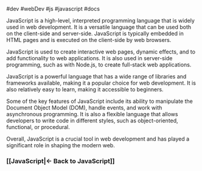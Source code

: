 #dev #webDev #js #javascript #docs

JavaScript is a high-level, interpreted programming language that is widely used in web development. It is a versatile language that can be used both on the client-side and server-side. JavaScript is typically embedded in HTML pages and is executed on the client-side by web browsers.

JavaScript is used to create interactive web pages, dynamic effects, and to add functionality to web applications. It is also used in server-side programming, such as with Node.js, to create full-stack web applications.

JavaScript is a powerful language that has a wide range of libraries and frameworks available, making it a popular choice for web development. It is also relatively easy to learn, making it accessible to beginners.

Some of the key features of JavaScript include its ability to manipulate the Document Object Model (DOM), handle events, and work with asynchronous programming. It is also a flexible language that allows developers to write code in different styles, such as object-oriented, functional, or procedural.

Overall, JavaScript is a crucial tool in web development and has played a significant role in shaping the modern web.

### [[JavaScript|<- Back to JavaScript]]